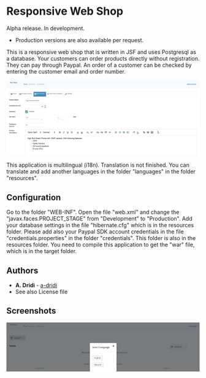 # Responsive Web Shop

Alpha release. In development. 
* Production versions are also available per request. 

This is a responsive web shop that is written in JSF and uses Postgresql as a database.
Your customers can order products directly without registration. They can pay through Paypal. An order of a customer can be checked by entering the customer email and order number. 

![Screenshot of Application Responsive Web shop](https://raw.githubusercontent.com/a-dridi/Responsive_Web_Shop/master/screenshot.PNG)

This application is multilingual (i18n). Translation is not finished. You can translate and add another languages in the folder "languages" in the folder "resources". 


## Configuration

Go to the folder "WEB-INF". Open the file "web.xml" and change the "javax.faces.PROJECT_STAGE" from "Development" to "Production".
Add your database settings in the file "hibernate.cfg" which is in the resources folder. Please add also your Paypal SDK account credentials in the file "credentials.properties" in the folder "credentials". This folder is also in the resources folder.
You need to compile this application to get the "war" file, which is in the target folder. 

## Authors

* **A. Dridi** - [a-dridi](https://github.com/a-dridi/)
* See also License file

## Screenshots

![Screenshot 2 of Application Responsive Web shop](https://raw.githubusercontent.com/a-dridi/Responsive_Web_Shop/master/screenshot2.PNG)